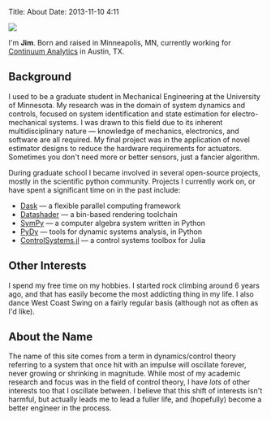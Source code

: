 Title: About
Date: 2013-11-10 4:11

<img class="avatar" src="http://avatars3.githubusercontent.com/u/2783717?s=200" />

I'm **Jim**. Born and raised in Minneapolis, MN, currently working for
[Continuum Analytics](https://www.continuum.io/) in Austin, TX.

## Background

I used to be a graduate student in Mechanical Engineering at the University of
Minnesota. My research was in the domain of system dynamics and controls,
focused on system identification and state estimation for electro-mechanical
systems. I was drawn to this field due to its inherent multidisciplinary nature
&mdash; knowledge of mechanics, electronics, and software are all required.
My final project was in the application of novel estimator designs to
reduce the hardware requirements for actuators. Sometimes you don't need more
or better sensors, just a fancier algorithm.

During graduate school I became involved in several open-source projects,
mostly in the scientific python community. Projects I currently work on, or
have spent a significant time on in the past include:

- [Dask](http://dask.pydata.org/en/latest/) &mdash; a flexible parallel computing framework
- [Datashader](https://github.com/bokeh/datashader) &mdash; a bin-based rendering toolchain
- [SymPy](http://sympy.org) &mdash; a computer algebra system written in Python
- [PyDy](https://github.com/pydy/pydy) &mdash; tools for dynamic systems analysis, in Python
- [ControlSystems.jl](https://github.com/JuliaControl/ControlSystems.jl) &mdash; a control systems toolbox for Julia

## Other Interests

I spend my free time on my hobbies. I started rock climbing around 6 years ago,
and that has easily become the most addicting thing in my life.  I also dance
West Coast Swing on a fairly regular basis (although not as often as I'd like).

## About the Name

The name of this site comes from a term in dynamics/control theory referring to
a system that once hit with an impulse will oscillate forever, never growing or
shrinking in magnitude. While most of my academic research and focus was in the
field of control theory, I have *lots* of other interests too that I oscillate
between. I believe that this shift of interests isn't harmful, but actually
leads me to lead a fuller life, and (hopefully) become a better engineer in the
process.
